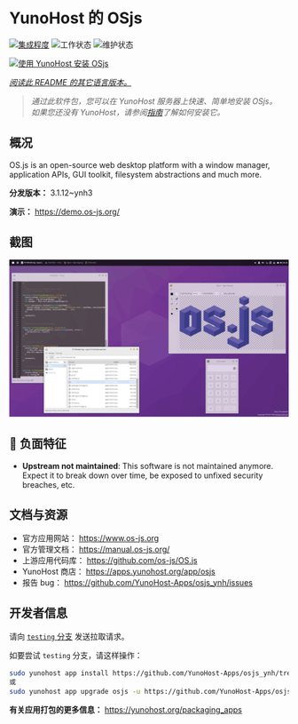 <!--
注意：此 README 由 <https://github.com/YunoHost/apps/tree/master/tools/readme_generator> 自动生成
请勿手动编辑。
-->

# YunoHost 的 OSjs

[![集成程度](https://dash.yunohost.org/integration/osjs.svg)](https://dash.yunohost.org/appci/app/osjs) ![工作状态](https://ci-apps.yunohost.org/ci/badges/osjs.status.svg) ![维护状态](https://ci-apps.yunohost.org/ci/badges/osjs.maintain.svg)

[![使用 YunoHost 安装 OSjs](https://install-app.yunohost.org/install-with-yunohost.svg)](https://install-app.yunohost.org/?app=osjs)

*[阅读此 README 的其它语言版本。](./ALL_README.md)*

> *通过此软件包，您可以在 YunoHost 服务器上快速、简单地安装 OSjs。*  
> *如果您还没有 YunoHost，请参阅[指南](https://yunohost.org/install)了解如何安装它。*

## 概况

OS.js is an open-source web desktop platform with a window manager, application APIs, GUI toolkit, filesystem abstractions and much more.


**分发版本：** 3.1.12~ynh3

**演示：** <https://demo.os-js.org/>

## 截图

![OSjs 的截图](./doc/screenshots/screenshot.png)

## :red_circle: 负面特征

- **Upstream not maintained**: This software is not maintained anymore. Expect it to break down over time, be exposed to unfixed security breaches, etc.

## 文档与资源

- 官方应用网站： <https://www.os-js.org>
- 官方管理文档： <https://manual.os-js.org/>
- 上游应用代码库： <https://github.com/os-js/OS.js>
- YunoHost 商店： <https://apps.yunohost.org/app/osjs>
- 报告 bug： <https://github.com/YunoHost-Apps/osjs_ynh/issues>

## 开发者信息

请向 [`testing` 分支](https://github.com/YunoHost-Apps/osjs_ynh/tree/testing) 发送拉取请求。

如要尝试 `testing` 分支，请这样操作：

```bash
sudo yunohost app install https://github.com/YunoHost-Apps/osjs_ynh/tree/testing --debug
或
sudo yunohost app upgrade osjs -u https://github.com/YunoHost-Apps/osjs_ynh/tree/testing --debug
```

**有关应用打包的更多信息：** <https://yunohost.org/packaging_apps>
